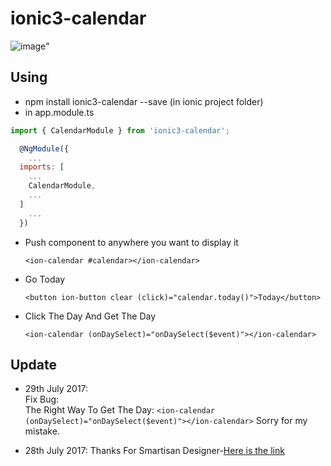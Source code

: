 # ionic3-calendar

![image](https://github.com/laker007/ionic3-calendar/blob/master/calendar.png?raw=true)"

## Using

- npm install ionic3-calendar --save (in ionic project folder)
- in app.module.ts

``` javascript
import { CalendarModule } from 'ionic3-calendar';

  @NgModule({
    ...
  imports: [
    ...
    CalendarModule,
    ...
  ]
    ...
  })
```

- Push component to anywhere you want to display it

  `<ion-calendar #calendar></ion-calendar>`

- Go Today

  `<button ion-button clear (click)="calendar.today()">Today</button>`

- Click The Day And Get The Day

  `<ion-calendar (onDaySelect)="onDaySelect($event)"></ion-calendar>`

## Update

- 29th July 2017:   
  Fix Bug:    
  The Right Way To Get The Day:  `<ion-calendar (onDaySelect)="onDaySelect($event)"></ion-calendar>`
  Sorry for my mistake.

- 28th July 2017:   Thanks For Smartisan Designer-[Here is the link](https://dribbble.com/smartisan_design)